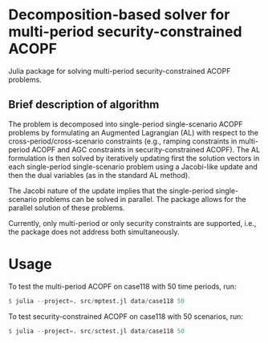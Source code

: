 
# Decomposition-based solver for multi-period security-constrained ACOPF

Julia package for solving multi-period security-constrained ACOPF problems.

## Brief description of algorithm
The problem is decomposed into single-period single-scenario ACOPF problems by formulating an Augmented Lagrangian (AL) with respect to the cross-period/cross-scenario constraints (e.g., ramping constraints in multi-period ACOPF and AGC constraints in security-constrained ACOPF). The AL formulation is then solved by iteratively updating first the solution vectors in each single-period single-scenario problem using a Jacobi-like update and then the dual variables (as in the standard AL method).

The Jacobi nature of the update implies that the single-period single-scenario problems can be solved in parallel. The package allows for the parallel solution of these problems.

Currently, only multi-period or only security constraints are supported, i.e., the package does not address both simultaneously.


# Usage
To test the multi-period ACOPF on case118 with 50 time periods, run:
```julia
$ julia --project=. src/mptest.jl data/case118 50
```

To test security-constrained ACOPF on case118 with 50 scenarios, run:
```julia
$ julia --project=. src/sctest.jl data/case118 50
```


